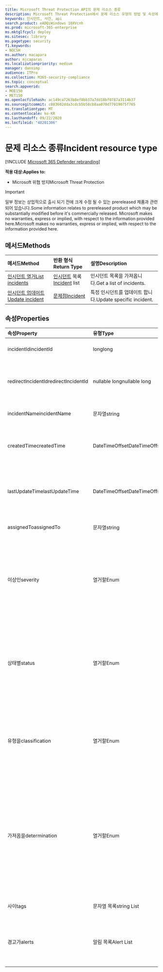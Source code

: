 ```yaml
---
title: Microsoft Threat Protection API의 문제 리소스 종류
description: Microsoft Threat Protection에서 문제 리소스 유형의 방법 및 속성에 대해 자세히 알아보기
keywords: 인시던트, 사건, api
search.product: eADQiWindows 10XVcnh
ms.prod: microsoft-365-enterprise
ms.mktglfcycl: deploy
ms.sitesec: library
ms.pagetype: security
f1.keywords:
- NOCSH
ms.author: macapara
author: mjcaparas
ms.localizationpriority: medium
manager: dansimp
audience: ITPro
ms.collection: M365-security-compliance
ms.topic: conceptual
search.appverid:
- MOE150
- MET150
ms.openlocfilehash: ac149ca7263b8ef8bb37a7dd18bf0787a3114b37
ms.sourcegitcommit: c083602dda3cdcb5b58cb8aa070d77019075f765
ms.translationtype: MT
ms.contentlocale: ko-KR
ms.lasthandoff: 09/22/2020
ms.locfileid: "48201306"
---
```

# <a name="incident-resource-type"></a><span data-ttu-id="1409e-104">문제 리소스 종류</span><span class="sxs-lookup"><span data-stu-id="1409e-104">Incident resource type</span></span>

[!INCLUDE [Microsoft 365 Defender rebranding](../includes/microsoft-defender.md)]


<span data-ttu-id="1409e-105">**적용 대상:**</span><span class="sxs-lookup"><span data-stu-id="1409e-105">**Applies to:**</span></span>
- <span data-ttu-id="1409e-106">Microsoft 위협 방지</span><span class="sxs-lookup"><span data-stu-id="1409e-106">Microsoft Threat Protection</span></span>

>[!IMPORTANT] 
><span data-ttu-id="1409e-107">일부 정보는 상업적으로 출시 되기 전에 크게 수정 될 수 있는 prereleased 제품과 관련 되어 있습니다.</span><span class="sxs-lookup"><span data-stu-id="1409e-107">Some information relates to prereleased product which may be substantially modified before it's commercially released.</span></span> <span data-ttu-id="1409e-108">Microsoft makes no warranties, express or implied, with respect to the information provided here.</span><span class="sxs-lookup"><span data-stu-id="1409e-108">Microsoft makes no warranties, express or implied, with respect to the information provided here.</span></span>

## <a name="methods"></a><span data-ttu-id="1409e-109">메서드</span><span class="sxs-lookup"><span data-stu-id="1409e-109">Methods</span></span>

<span data-ttu-id="1409e-110">메서드</span><span class="sxs-lookup"><span data-stu-id="1409e-110">Method</span></span> |<span data-ttu-id="1409e-111">반환 형식</span><span class="sxs-lookup"><span data-stu-id="1409e-111">Return Type</span></span> |<span data-ttu-id="1409e-112">설명</span><span class="sxs-lookup"><span data-stu-id="1409e-112">Description</span></span>
:---|:---|:---
[<span data-ttu-id="1409e-113">인시던트 열거</span><span class="sxs-lookup"><span data-stu-id="1409e-113">List incidents</span></span>](api-list-incidents.md) | <span data-ttu-id="1409e-114">[인시던트](api-incident.md) 목록</span><span class="sxs-lookup"><span data-stu-id="1409e-114">[Incident](api-incident.md) list</span></span> | <span data-ttu-id="1409e-115">인시던트 목록을 가져옵니다.</span><span class="sxs-lookup"><span data-stu-id="1409e-115">Get a list of incidents.</span></span>
[<span data-ttu-id="1409e-116">인시던트 업데이트</span><span class="sxs-lookup"><span data-stu-id="1409e-116">Update incident</span></span>](api-update-incidents.md) | [<span data-ttu-id="1409e-117">문제점</span><span class="sxs-lookup"><span data-stu-id="1409e-117">Incident</span></span>](api-incident.md) | <span data-ttu-id="1409e-118">특정 인시던트를 업데이트 합니다.</span><span class="sxs-lookup"><span data-stu-id="1409e-118">Update specific incident.</span></span>


## <a name="properties"></a><span data-ttu-id="1409e-119">속성</span><span class="sxs-lookup"><span data-stu-id="1409e-119">Properties</span></span>

<span data-ttu-id="1409e-120">속성</span><span class="sxs-lookup"><span data-stu-id="1409e-120">Property</span></span> |    <span data-ttu-id="1409e-121">유형</span><span class="sxs-lookup"><span data-stu-id="1409e-121">Type</span></span>    |    <span data-ttu-id="1409e-122">설명</span><span class="sxs-lookup"><span data-stu-id="1409e-122">Description</span></span>
:---|:---|:---
<span data-ttu-id="1409e-123">incidentId</span><span class="sxs-lookup"><span data-stu-id="1409e-123">incidentId</span></span> | <span data-ttu-id="1409e-124">long</span><span class="sxs-lookup"><span data-stu-id="1409e-124">long</span></span> | <span data-ttu-id="1409e-125">인시던트 고유 ID입니다.</span><span class="sxs-lookup"><span data-stu-id="1409e-125">Incident unique ID.</span></span>
<span data-ttu-id="1409e-126">redirectIncidentId</span><span class="sxs-lookup"><span data-stu-id="1409e-126">redirectIncidentId</span></span> | <span data-ttu-id="1409e-127">nullable long</span><span class="sxs-lookup"><span data-stu-id="1409e-127">nullable long</span></span> | <span data-ttu-id="1409e-128">현재 인시던트가 병합 된 인시던트 ID입니다.</span><span class="sxs-lookup"><span data-stu-id="1409e-128">The Incident ID the current Incident was merged to.</span></span>
<span data-ttu-id="1409e-129">incidentName</span><span class="sxs-lookup"><span data-stu-id="1409e-129">incidentName</span></span> | <span data-ttu-id="1409e-130">문자열</span><span class="sxs-lookup"><span data-stu-id="1409e-130">string</span></span> | <span data-ttu-id="1409e-131">인시던트 이름입니다.</span><span class="sxs-lookup"><span data-stu-id="1409e-131">The name of the Incident.</span></span>
<span data-ttu-id="1409e-132">createdTime</span><span class="sxs-lookup"><span data-stu-id="1409e-132">createdTime</span></span> | <span data-ttu-id="1409e-133">DateTimeOffset</span><span class="sxs-lookup"><span data-stu-id="1409e-133">DateTimeOffset</span></span> | <span data-ttu-id="1409e-134">인시던트가 만들어진 날짜 및 시간 (UTC)입니다.</span><span class="sxs-lookup"><span data-stu-id="1409e-134">The date and time (in UTC) the Incident was created.</span></span>
<span data-ttu-id="1409e-135">lastUpdateTime</span><span class="sxs-lookup"><span data-stu-id="1409e-135">lastUpdateTime</span></span> | <span data-ttu-id="1409e-136">DateTimeOffset</span><span class="sxs-lookup"><span data-stu-id="1409e-136">DateTimeOffset</span></span> | <span data-ttu-id="1409e-137">인시던트가 마지막으로 업데이트 된 날짜 및 시간 (UTC)입니다.</span><span class="sxs-lookup"><span data-stu-id="1409e-137">The date and time (in UTC) the Incident was last updated.</span></span>
<span data-ttu-id="1409e-138">assignedTo</span><span class="sxs-lookup"><span data-stu-id="1409e-138">assignedTo</span></span> | <span data-ttu-id="1409e-139">문자열</span><span class="sxs-lookup"><span data-stu-id="1409e-139">string</span></span> | <span data-ttu-id="1409e-140">인시던트의 소유자입니다.</span><span class="sxs-lookup"><span data-stu-id="1409e-140">Owner of the Incident.</span></span>
<span data-ttu-id="1409e-141">이상인</span><span class="sxs-lookup"><span data-stu-id="1409e-141">severity</span></span> | <span data-ttu-id="1409e-142">열거할</span><span class="sxs-lookup"><span data-stu-id="1409e-142">Enum</span></span> | <span data-ttu-id="1409e-143">인시던트의 심각도입니다.</span><span class="sxs-lookup"><span data-stu-id="1409e-143">Severity of the Incident.</span></span> <span data-ttu-id="1409e-144">가능한 값은 ```UnSpecified``` , ```Informational``` , ```Low``` ```Medium``` 및 ```High``` 입니다.</span><span class="sxs-lookup"><span data-stu-id="1409e-144">Possible values are: ```UnSpecified```, ```Informational```, ```Low```, ```Medium``` and ```High```.</span></span>
<span data-ttu-id="1409e-145">상태별</span><span class="sxs-lookup"><span data-stu-id="1409e-145">status</span></span> | <span data-ttu-id="1409e-146">열거할</span><span class="sxs-lookup"><span data-stu-id="1409e-146">Enum</span></span> | <span data-ttu-id="1409e-147">인시던트의 현재 상태를 지정 합니다.</span><span class="sxs-lookup"><span data-stu-id="1409e-147">Specifies the current status of the incident.</span></span> <span data-ttu-id="1409e-148">가능한 값은 ```Active``` ```Resolved``` 및 ```Redirected``` 입니다.</span><span class="sxs-lookup"><span data-stu-id="1409e-148">Possible values are: ```Active```, ```Resolved``` and ```Redirected```.</span></span>
<span data-ttu-id="1409e-149">유형을</span><span class="sxs-lookup"><span data-stu-id="1409e-149">classification</span></span> | <span data-ttu-id="1409e-150">열거할</span><span class="sxs-lookup"><span data-stu-id="1409e-150">Enum</span></span> | <span data-ttu-id="1409e-151">인시던트 사양입니다.</span><span class="sxs-lookup"><span data-stu-id="1409e-151">Specification of the incident.</span></span> <span data-ttu-id="1409e-152">가능한 값은 ```Unknown``` , ```FalsePositive``` 및 ```TruePositive``` 입니다.</span><span class="sxs-lookup"><span data-stu-id="1409e-152">Possible values are: ```Unknown```, ```FalsePositive```, ```TruePositive```.</span></span>
<span data-ttu-id="1409e-153">가져옴을</span><span class="sxs-lookup"><span data-stu-id="1409e-153">determination</span></span> | <span data-ttu-id="1409e-154">열거할</span><span class="sxs-lookup"><span data-stu-id="1409e-154">Enum</span></span> | <span data-ttu-id="1409e-155">문제에 대 한 결정을 지정 합니다.</span><span class="sxs-lookup"><span data-stu-id="1409e-155">Specifies the determination of the incident.</span></span> <span data-ttu-id="1409e-156">가능한 값은 ```NotAvailable``` ,, ```Apt``` ```Malware``` , ```SecurityPersonnel``` , ```SecurityTesting``` , ```UnwantedSoftware``` , ```Other``` 입니다.</span><span class="sxs-lookup"><span data-stu-id="1409e-156">Possible values are: ```NotAvailable```, ```Apt```, ```Malware```, ```SecurityPersonnel```, ```SecurityTesting```, ```UnwantedSoftware```, ```Other```.</span></span>
<span data-ttu-id="1409e-157">사이</span><span class="sxs-lookup"><span data-stu-id="1409e-157">tags</span></span> | <span data-ttu-id="1409e-158">문자열 목록</span><span class="sxs-lookup"><span data-stu-id="1409e-158">string List</span></span> | <span data-ttu-id="1409e-159">인시던트 태그의 목록입니다.</span><span class="sxs-lookup"><span data-stu-id="1409e-159">List of Incident tags.</span></span>
<span data-ttu-id="1409e-160">경고가</span><span class="sxs-lookup"><span data-stu-id="1409e-160">alerts</span></span> | <span data-ttu-id="1409e-161">알림 목록</span><span class="sxs-lookup"><span data-stu-id="1409e-161">Alert List</span></span> | <span data-ttu-id="1409e-162">관련 경고 목록</span><span class="sxs-lookup"><span data-stu-id="1409e-162">List of related alerts.</span></span> <span data-ttu-id="1409e-163">[List 인시던트](api-list-incidents.md) API 설명서의 예를 참조 하세요.</span><span class="sxs-lookup"><span data-stu-id="1409e-163">See examples at [List incidents](api-list-incidents.md) API documentation.</span></span>
